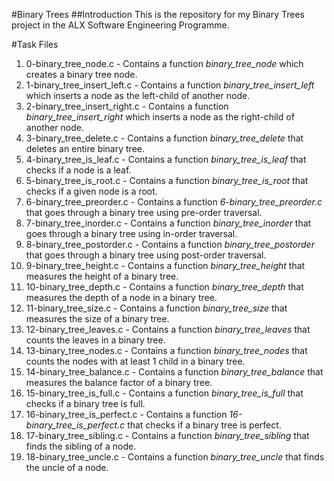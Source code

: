 #Binary Trees
##Introduction
This is the repository for my Binary Trees project in the ALX Software
Engineering Programme.

#Task Files
1. 0-binary_tree_node.c - Contains a function *binary_tree_node* which creates
a binary tree node.
2. 1-binary_tree_insert_left.c - Contains a function *binary_tree_insert_left*
which inserts a node as the left-child of another node.
3. 2-binary_tree_insert_right.c - Contains a function
*binary_tree_insert_right* which inserts a node as the right-child of another
node.
4. 3-binary_tree_delete.c - Contains a function *binary_tree_delete* that
deletes an entire binary tree.
5. 4-binary_tree_is_leaf.c - Contains a function *binary_tree_is_leaf* that
checks if a node is a leaf.
6. 5-binary_tree_is_root.c - Contains a function *binary_tree_is_root* that
checks if a given node is a root.
7. 6-binary_tree_preorder.c - Contains a function *6-binary_tree_preorder.c*
that goes through a binary tree using pre-order traversal.
8. 7-binary_tree_inorder.c - Contains a function *binary_tree_inorder* that
goes through a binary tree using in-order traversal.
9. 8-binary_tree_postorder.c - Contains a function *binary_tree_postorder*
that goes through a binary tree using post-order traversal.
10. 9-binary_tree_height.c - Contains a function *binary_tree_height* that
measures the height of a binary tree.
11. 10-binary_tree_depth.c - Contains a function *binary_tree_depth* that
measures the depth of a node in a binary tree.
12. 11-binary_tree_size.c - Contains a function *binary_tree_size* that
measures the size of a binary tree.
13. 12-binary_tree_leaves.c - Contains a function *binary_tree_leaves* that
counts the leaves in a binary tree.
14. 13-binary_tree_nodes.c - Contains a function *binary_tree_nodes* that
counts the nodes with at least 1 child in a binary tree.
15. 14-binary_tree_balance.c - Contains a function *binary_tree_balance* that
measures the balance factor of a binary tree.
16. 15-binary_tree_is_full.c - Contains a function *binary_tree_is_full* that
checks if a binary tree is full.
17. 16-binary_tree_is_perfect.c - Contains a function
*16-binary_tree_is_perfect.c* that checks if a binary tree is perfect.
18. 17-binary_tree_sibling.c - Contains a function *binary_tree_sibling* that
finds the sibling of a node.
19. 18-binary_tree_uncle.c - Contains a function *binary_tree_uncle* that
finds the uncle of a node.

